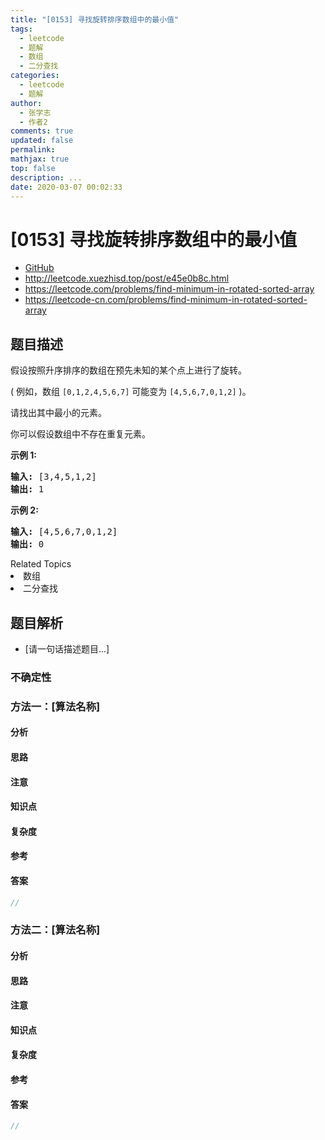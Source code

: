 ```yaml
---
title: "[0153] 寻找旋转排序数组中的最小值"
tags:
  - leetcode
  - 题解
  - 数组
  - 二分查找
categories:
  - leetcode
  - 题解
author:
  - 张学志
  - 作者2
comments: true
updated: false
permalink:
mathjax: true
top: false
description: ...
date: 2020-03-07 00:02:33
---
```



# [0153] 寻找旋转排序数组中的最小值
* [GitHub](https://github.com/algoboy101/LeetCodeCrowdsource/tree/master/_posts/QA/%5B0153%5D%20%E5%AF%BB%E6%89%BE%E6%97%8B%E8%BD%AC%E6%8E%92%E5%BA%8F%E6%95%B0%E7%BB%84%E4%B8%AD%E7%9A%84%E6%9C%80%E5%B0%8F%E5%80%BC.md)
* http://leetcode.xuezhisd.top/post/e45e0b8c.html
* https://leetcode.com/problems/find-minimum-in-rotated-sorted-array
* https://leetcode-cn.com/problems/find-minimum-in-rotated-sorted-array


## 题目描述

<p>假设按照升序排序的数组在预先未知的某个点上进行了旋转。</p>

<p>( 例如，数组&nbsp;<code>[0,1,2,4,5,6,7]</code> <strong> </strong>可能变为&nbsp;<code>[4,5,6,7,0,1,2]</code>&nbsp;)。</p>

<p>请找出其中最小的元素。</p>

<p>你可以假设数组中不存在重复元素。</p>

<p><strong>示例 1:</strong></p>

<pre><strong>输入:</strong> [3,4,5,1,2]
<strong>输出:</strong> 1</pre>

<p><strong>示例 2:</strong></p>

<pre><strong>输入:</strong> [4,5,6,7,0,1,2]
<strong>输出:</strong> 0</pre>
<div><div>Related Topics</div><div><li>数组</li><li>二分查找</li></div></div>


## 题目解析
* [请一句话描述题目...]

### 不确定性


### 方法一：[算法名称]

#### 分析

#### 思路

#### 注意

#### 知识点

#### 复杂度

#### 参考

#### 答案

```cpp
//
```


### 方法二：[算法名称]

#### 分析

#### 思路

#### 注意

#### 知识点

#### 复杂度

#### 参考

#### 答案

```cpp
//
```


